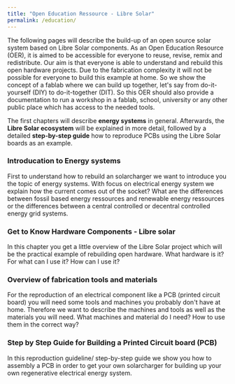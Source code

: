 ```yaml
---
title: "Open Education Ressource - Libre Solar"
permalink: /education/
---
```


The following pages will describe the build-up of an open source solar system based on Libre Solar components. As an Open Education Resource (OER), it is aimed to be accessible for everyone to reuse, revise, remix and redistribute.
Our aim is that everyone is able to understand and rebuild this open hardware projects.
Due to the fabrication complexity it will not be possible for everyone to build this example at home. So we show the concept of a fablab where we can build up together, let's say from do-it-yourself (DIY) to do-it-together (DIT).
So this OER should also provide a documentation to run a workshop in a fablab, school, university or any other public place which has access to the needed tools.

The first chapters will describe **energy systems** in general. Afterwards, the **Libre Solar ecosystem** will be explained in more detail, followed by a detailed **step-by-step guide** how to reproduce PCBs using the Libre Solar boards as an example.

### Introducation to Energy systems
First to understand how to rebuild an solarcharger we want to introduce you the topic of energy systems. With focus on electrical energy system we explain how the current comes out of the socket? What are the differences between fossil based energy ressources and renewable energy ressources or the differences between a central controlled or decentral controlled energy grid systems.

### Get to Know Hardware Components - Libre solar
In this chapter you get a little overview of the Libre Solar project which will be the practical example of rebuilding open hardware.
What hardware is it? For what can I use it? How can I use it?

### Overview of fabrication tools and materials
For the reproduction of an electrical component like a PCB (printed circuit board) you will need some tools and machines you probably don't have at home. Therefore we want to describe the machines and tools as well as the materials you will need.
What machines and material do I need? How to use them in the correct way?

### Step by Step Guide for Building a Printed Circuit board (PCB)
In this reproduction guideline/ step-by-step guide we show you how to assembly a PCB in order to get your own solarcharger for building up your own regenerative electrical energy system.
